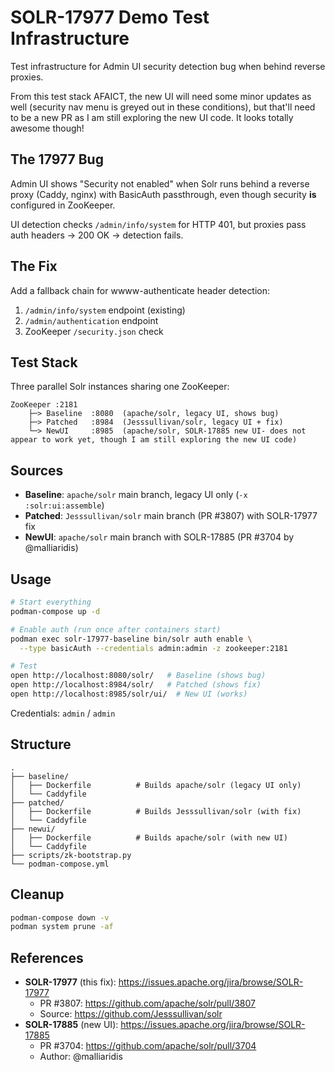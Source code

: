 # SOLR-17977 Demo Test Infrastructure

Test infrastructure for Admin UI security detection bug when behind reverse proxies.


From this test stack AFAICT, the new UI will need some minor updates as well (security nav menu is greyed out in these conditions), but that'll need to be a new PR as I am still exploring the new UI code.  It looks totally awesome though!

## The 17977 Bug

Admin UI shows "Security not enabled" when Solr runs behind a reverse proxy (Caddy, nginx) with BasicAuth passthrough, even though security **is** configured in ZooKeeper.

UI detection checks `/admin/info/system` for HTTP 401, but proxies pass auth headers → 200 OK → detection fails.

## The Fix

Add a fallback chain for wwww-authenticate header detection:
1. `/admin/info/system` endpoint (existing)
2. `/admin/authentication` endpoint
3. ZooKeeper `/security.json` check

## Test Stack

Three parallel Solr instances sharing one ZooKeeper:

```
ZooKeeper :2181
    ├─> Baseline  :8080  (apache/solr, legacy UI, shows bug)
    ├─> Patched   :8984  (Jesssullivan/solr, legacy UI + fix)
    └─> NewUI     :8985  (apache/solr, SOLR-17885 new UI- does not appear to work yet, though I am still exploring the new UI code)
```

## Sources

- **Baseline**: `apache/solr` main branch, legacy UI only (`-x :solr:ui:assemble`)
- **Patched**: `Jesssullivan/solr` main branch (PR #3807) with SOLR-17977 fix
- **NewUI**: `apache/solr` main branch with SOLR-17885 (PR #3704 by @malliaridis)

## Usage

```bash
# Start everything
podman-compose up -d

# Enable auth (run once after containers start)
podman exec solr-17977-baseline bin/solr auth enable \
  --type basicAuth --credentials admin:admin -z zookeeper:2181

# Test
open http://localhost:8080/solr/   # Baseline (shows bug)
open http://localhost:8984/solr/   # Patched (shows fix)
open http://localhost:8985/solr/ui/  # New UI (works)
```

Credentials: `admin` / `admin`

## Structure

```
.
├── baseline/
│   ├── Dockerfile          # Builds apache/solr (legacy UI only)
│   └── Caddyfile
├── patched/
│   ├── Dockerfile          # Builds Jesssullivan/solr (with fix)
│   └── Caddyfile
├── newui/
│   ├── Dockerfile          # Builds apache/solr (with new UI)
│   └── Caddyfile
├── scripts/zk-bootstrap.py
└── podman-compose.yml
```

## Cleanup

```bash
podman-compose down -v
podman system prune -af
```

## References

- **SOLR-17977** (this fix): https://issues.apache.org/jira/browse/SOLR-17977
  - PR #3807: https://github.com/apache/solr/pull/3807
  - Source: https://github.com/Jesssullivan/solr
- **SOLR-17885** (new UI): https://issues.apache.org/jira/browse/SOLR-17885
  - PR #3704: https://github.com/apache/solr/pull/3704
  - Author: @malliaridis
